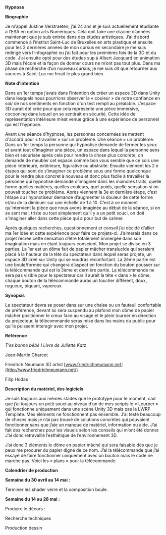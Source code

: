 **Hypnose**

**Biographie** 

Je m’appel Justine Verstraeten, j’ai 24 ans et je suis actuellement étudiante à l’ESA en option arts Numériques. Cela doit faire une dizaine d’années maintenant que je suis entrée dans des études artistiques. J’ai d’abord commencé à l’institut Saint-Luc de Bruxelles en arts plastique et ensuite pour les 2 dernières années de mon cursus en secondaire je me suis redirigé vers l’infographie ou j’ai fait pour les premières fois de la 3D et du code. J’ai ensuite opté pour des études sup à Albert Jacquard en animation 3D mais l’école et la façon de donner cours ne m’ont pas tout plus. Dans ma phase de recherche d’un nouveau cursus, je me suis dit que retourner aux sources à Saint-Luc me ferait le plus grand bien. 

**Note d’intention**

Dans un 1er temps j’avais dans l’intention de créer un espace 3D dans Unity dans lesquels nous pourrions observer la « couleur » de notre confiance en soi/ de nos sentiments en fonction d'un test rempli au préalable. L’espace 3D aurait été crée pour que cela représente une pièce immersive, cocooning dans lequel on se sentirait en sécurité. Cette idée de représentation intérieure m’est venue grâce à une expérience de personnel qui est l’hypnose. 

Avant une séance d’hypnose, les personnes concernées se mettent d'accord pour « travailler » sur un problème. Une séance = un problème. Dans un 1er temps la personne qui hypnotise demande de fermer les yeux et avant tout d’imaginer une pièce, un espace dans lequel la personne sens bien et sécurisée après cela pour rendre la chose plus concrète, on demande de meubler cet espace comme bon vous semble que ce sois une pièce intérieure, extérieure, figurative ou abstraite. Ensuite viennent les 2 e étapes qui sont de s’imaginer ce problème sous une forme quelconque pour le rendre plus concret à nouveau et donc plus facile à travailler la personne qui hypnotise demande d’imaginer dans les moindres traits, quelle forme quelles matières, quelles couleurs, quel poids, quelle sensation si on pouvait toucher ce problème. Après viennent la 3e et dernière étape, c’est l’étape ou l’hypnotiseur demande d’augmenter la douleur de cette forme et/ou de la diminuer sur une échelle de 1 à 10. C’est à ce moment qu’intervient la pièce que nous avons imaginée au début de la séance, si on se sent mal, triste ou tout simplement qu’il y a un petit souci, on doit s’imaginer aller dans cette pièce qui a pour but de calmer.

Après quelques recherches, questionnement et conseil j’ai décidé d’allier ma 1er idée et cette expérience pour faire ce projets-ci. J’aimerais dans ce projet recrée cette sensation d’être totalement immergée dans son imagination mais en étant toujours conscient. Mon projet se divise en 3 parties. La 1er est un dôme fait de papier mâcher translucide qui seraient placé à la hauteur de la tête du spectateur dans lequel seras projeté, un espace 3D créé sur Unity qui se voudras réconfortant. La 2ème partie est une boule/formée qui changera d’aspect en fonction du bouton pousser sur la télécommande qui est la 3ème et dernière partie. La télécommande ne sera pas visible pour le spectateur car il aurait la tête « dans » le dôme, chaque bouton de la télécommande auras un toucher différent, doux, rugueux, piquant, vaporeux.

**Synopsis** 

Le spectateur devra se poser dans sur une chaise ou un fauteuil confortable de préférence, devant lui sera suspendu au plafond mon dôme de papier mâcher positionner le creux face au visage et le plein tourner en direction du projecteur, la télécommande seras mise dans les mains du public pour qu’ils puissent interagir avec mon projet. 

**Référence** 

*T’es bonne bébé ! Livre de Juliette Katz*

Jean-Martin Charcot

Friedrich Neumann 3D artist [www.friedrichneumann.net](http://www.friedrichneumann.net/)

Filip Hodas

**Description du matériel, des logiciels**

Je suis toujours aux mêmes stades que le prototype pour le moment, cad que j’ai toujours un petit souci au niveau d’un de mes scripts le « Leurper » qui fonctionne uniquement dans une scène Unity 3D mais pas la LWRP Template. Mes éléments ne fonctionnent pas ensemble. J’ai testé beaucoup de choses mais je n’ai pas trouvé de solutions concrètes qui pouvaient fonctionner sans que j’aie un manque de matériel, information ou aide. J’ai fait des recherches pour les visuels selon les conseils qui m’ont été donner. J’ai donc retravaillé l’esthétique de l’environnement 3D.

J’ai donc 3 éléments le dôme en papier mâché qui sera faisable dès que je peux me procurer du papier digne de ce nom. J’ai la télécommande que j’ai essayé de faire fonctionner uniquement avec un bouton mais le code ne marche pas. Voici les « plans » pour la télécommande.

**Calendrier de production** 

**Semaine du 30 avril au 14 mai :** 

Terminer les shader verre et la composition boule.

**Semaine du 14 au 28 mai :** 

Produire le décors : 

Recherche techniques 

Production dessin
